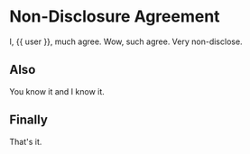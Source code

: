 
# Non-Disclosure Agreement

I, {{ user }}, much agree. Wow, such agree. Very non-disclose.

## Also

You know it and I know it.

## Finally

That's it.
